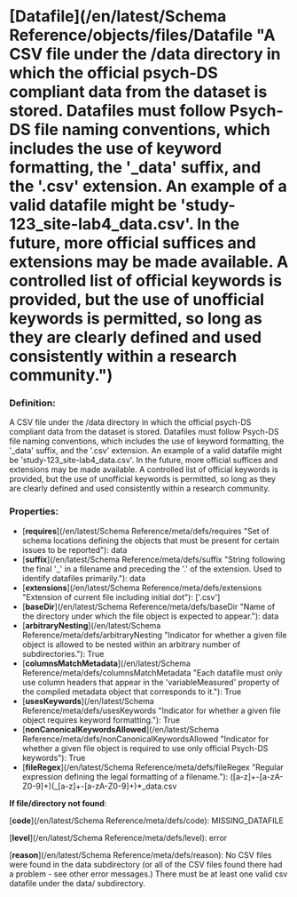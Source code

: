 # [Datafile](/en/latest/Schema Reference/objects/files/Datafile "A CSV file under the /data directory in which the official psych-DS compliant data from the dataset is stored. Datafiles must follow Psych-DS file naming conventions, which includes the use of keyword formatting, the '_data' suffix, and the '.csv' extension. An example of a valid datafile might be 'study-123_site-lab4_data.csv'. In the future, more official suffices and extensions may be made available. A controlled list of official keywords is provided, but the use of unofficial keywords is permitted, so long as they are clearly defined and used consistently within a research community.")

### Definition:

A CSV file under the /data directory in which the official psych-DS compliant data from the dataset is stored. Datafiles must follow Psych-DS file naming conventions, which includes the use of keyword formatting, the '_data' suffix, and the '.csv' extension. An example of a valid datafile might be 'study-123_site-lab4_data.csv'. In the future, more official suffices and extensions may be made available. A controlled list of official keywords is provided, but the use of unofficial keywords is permitted, so long as they are clearly defined and used consistently within a research community.

### Properties:

- [**requires**](/en/latest/Schema Reference/meta/defs/requires "Set of schema locations defining the objects that must be present for certain issues to be reported"): data
- [**suffix**](/en/latest/Schema Reference/meta/defs/suffix "String following the final '_' in a filename and preceding the '.' of the extension. Used to identify datafiles primarily."): data
- [**extensions**](/en/latest/Schema Reference/meta/defs/extensions "Extension of current file including initial dot"): ['.csv']
- [**baseDir**](/en/latest/Schema Reference/meta/defs/baseDir "Name of the directory under which the file object is expected to appear."): data
- [**arbitraryNesting**](/en/latest/Schema Reference/meta/defs/arbitraryNesting "Indicator for whether a given file object is allowed to be nested within an arbitrary number of subdirectories."): True
- [**columnsMatchMetadata**](/en/latest/Schema Reference/meta/defs/columnsMatchMetadata "Each datafile must only use column headers that appear in the 'variableMeasured' property of the compiled metadata object that corresponds to it."): True
- [**usesKeywords**](/en/latest/Schema Reference/meta/defs/usesKeywords "Indicator for whether a given file object requires keyword formatting."): True
- [**nonCanonicalKeywordsAllowed**](/en/latest/Schema Reference/meta/defs/nonCanonicalKeywordsAllowed "Indicator for whether a given file object is required to use only official Psych-DS keywords"): True
- [**fileRegex**](/en/latest/Schema Reference/meta/defs/fileRegex "Regular expression defining the legal formatting of a filename."): ([a-z]+-[a-zA-Z0-9]+)(_[a-z]+-[a-zA-Z0-9]+)*_data\.csv

**If file/directory not found**:

[**code**](/en/latest/Schema Reference/meta/defs/code): MISSING_DATAFILE

[**level**](/en/latest/Schema Reference/meta/defs/level): error

[**reason**](/en/latest/Schema Reference/meta/defs/reason): No CSV files were found in the data subdirectory (or all of the CSV files found there had a problem - see other error messages.) There must be at least one valid csv datafile under the data/ subdirectory.